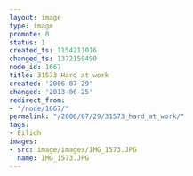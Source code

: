 ```yaml
---
layout: image
type: image
promote: 0
status: 1
created_ts: 1154211016
changed_ts: 1372159490
node_id: 1667
title: 31573 Hard at work
created: '2006-07-29'
changed: '2013-06-25'
redirect_from:
- "/node/1667/"
permalink: "/2006/07/29/31573_hard_at_work/"
tags:
- Eilidh
images:
- src: image/images/IMG_1573.JPG
  name: IMG_1573.JPG
---
```


